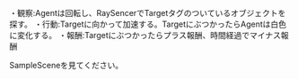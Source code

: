 ・観察:Agentは回転し、RaySencerでTargetタグのついているオブジェクトを探す。
・行動:Targetに向かって加速する。TargetにぶつかったらAgentは白色に変化する。
・報酬:Targetにぶつかったらプラス報酬、時間経過でマイナス報酬


SampleSceneを見てください。